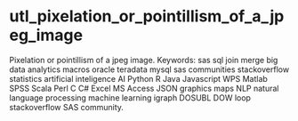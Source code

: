 # utl_pixelation_or_pointillism_of_a_jpeg_image
Pixelation or pointillism of a jpeg image.  Keywords: sas sql join merge big data analytics macros oracle teradata mysql sas communities stackoverflow statistics artificial inteligence AI Python R Java Javascript WPS Matlab SPSS Scala Perl C C# Excel MS Access JSON graphics maps NLP natural language processing machine learning igraph DOSUBL DOW loop stackoverflow SAS community.
